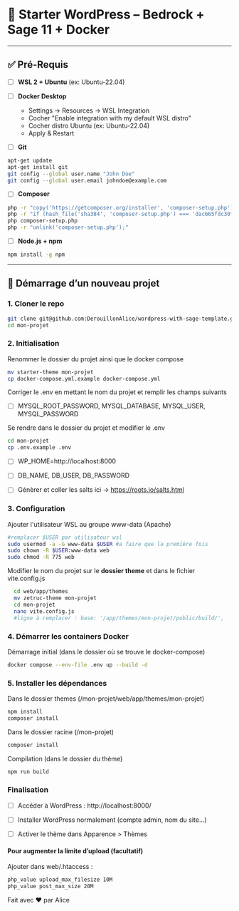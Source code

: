 # 🚀 Starter WordPress – Bedrock + Sage 11 + Docker

---

## ✅ Pré-Requis

- [ ] **WSL 2 + Ubuntu** (ex: Ubuntu-22.04)
- [ ] **Docker Desktop**

  - Settings → Resources → WSL Integration
  - Cocher "Enable integration with my default WSL distro"
  - Cocher distro Ubuntu (ex: Ubuntu-22.04)
  - Apply & Restart

- [ ] **Git**

```bash
apt-get update
apt-get install git
git config --global user.name "John Doe"
git config --global user.email johndoe@example.com
```

- [ ] **Composer**

```bash
php -r "copy('https://getcomposer.org/installer', 'composer-setup.php');"
php -r "if (hash_file('sha384', 'composer-setup.php') === 'dac665fdc30fdd8ec78b38b9800061b4150413ff2e3b6f88543c636f7cd84f6db9189d43a81e5503cda447da73c7e5b6') { echo 'Installer verified'.PHP_EOL; } else { echo 'Installer corrupt'.PHP_EOL; unlink('composer-setup.php'); exit(1); }"
php composer-setup.php
php -r "unlink('composer-setup.php');"
```

- [ ] **Node.js + npm**

```bash
npm install -g npm
```

---

## 🚀 Démarrage d’un nouveau projet

### 1. Cloner le repo

```bash
git clone git@github.com:DerouillonAlice/wordpress-with-sage-template.git mon-projet
cd mon-projet
```

### 2. Initialisation

Renommer le dossier du projet ainsi que le docker compose

```bash
mv starter-theme mon-projet
cp docker-compose.yml.example docker-compose.yml
```

Corriger le .env en mettant le nom du projet et remplir les champs suivants

- [ ] MYSQL_ROOT_PASSWORD, MYSQL_DATABASE, MYSQL_USER, MYSQL_PASSWORD

Se rendre dans le dossier du projet et modifier le .env

```bash
cd mon-projet
cp .env.example .env
```

- [ ] WP_HOME=http://localhost:8000

- [ ] DB_NAME, DB_USER, DB_PASSWORD

- [ ] Génèrer et coller les salts ici → https://roots.io/salts.html

### 3. Configuration

Ajouter l'utilisateur WSL au groupe www-data (Apache)

```bash
#remplacer $USER par utilisateur wsl
sudo usermod -a -G www-data $USER #a faire que la première fois
sudo chown -R $USER:www-data web
sudo chmod -R 775 web
```

Modifier le nom du projet sur le **dossier theme** et dans le fichier vite.config.js

```bash
  cd web/app/themes
  mv zetruc-theme mon-projet
  cd mon-projet
  nano vite.config.js
  #ligne à remplacer : base: '/app/themes/mon-projet/public/build/',
```

### 4. Démarrer les containers Docker

Démarrage initial (dans le dossier où se trouve le docker-compose)

```bash
docker compose --env-file .env up --build -d
```

### 5. Installer les dépendances

Dans le dossier themes (/mon-projet/web/app/themes/mon-projet)

```bash
npm install
composer install
```


Dans le dossier racine (/mon-projet)

```bash
composer install
```


Compilation (dans le dossier du thème)

```bash
npm run build
```

### Finalisation

- [ ] Accéder à WordPress :
      http://localhost:8000/

- [ ] Installer WordPress normalement (compte admin, nom du site…)

- [ ] Activer le thème dans Apparence > Thèmes

#### Pour augmenter la limite d’upload (facultatif)

Ajouter dans web/.htaccess :

```apache
php_value upload_max_filesize 10M
php_value post_max_size 20M
```

Fait avec ❤️ par Alice
